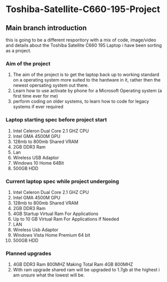 # Toshiba-Satellite-C660-195-Project
## Main branch introduction
this is going to be a different resporitory with a mix of code, image/video and details about the Toshiba Satellite C660 195 Laptop i have been sorting as a project.

### Aim of the project
1. The aim of the project is to get the laptop back up to working standard on a operating system more suited to the hardware in it, rather then the newest opersating system out there.
2. Learn how to use activate by phone for a Microsoft Operating system (a first time ever for me)
3. perform coding on older systems, to learn how to code for legacy systems if ever required

### Laptop starting spec before project start
1. Intel Celeron Dual Core 2.1 GHZ CPU
2. Intel GMA 4500M GPU 
3. 128mb to 800mb Shared VRAM
4. 2GB DDR3 Ram
5. Lan 
6. Wireless USB Adaptor
7. Windows 10 Home 64Bit 
8. 500GB HDD

### Current laptop spec while project undergoing
1. Intel Celeron Dual Core 2.1 GHZ CPU
2. Intel GMA 4500M GPU 
3. 128mb to 800mb Shared VRAM
4. 2GB DDR3 Ram
5. 4GB Startup Virtual Ram For Applications
6. Up to 10 GB Virtual Ram For Applications If Needed
7. LAN
8. Wireless Usb Adaptor
9. Windows Vista Home Premium 64 bit
10. 500GB HDD

### Planned upgrades
1. 4GB DDR3 Ram 800MHZ Making Total Ram 4GB 800MHZ
2. With ram upgrade shared ram will be upgraded to 1.7gb at the highest i am unsure what the lowest will be.
